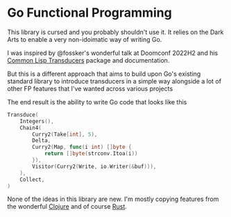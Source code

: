 # Go Functional Programming

This library is cursed and you probably shouldn't use it.
It relies on the Dark Arts to enable a very non-idoimatic way of writing Go.

I was inspired by @fossker's wonderful talk at Doomconf 2022H2 and his
[Common Lisp Transducers](https://codeberg.org/fosskers/cl-transducers)
package and documentation.

But this is a different approach that aims to build upon Go's existing standard
library to introduce transducers in a simple way alongside a lot of other
FP features that I've wanted across various projects

The end result is the ability to write Go code that looks like this
```go
Transduce(
	Integers(),
	Chain4(
		Curry2(Take[int], 5),
		Delta,
		Curry2(Map, func(i int) []byte {
			return []byte(strconv.Itoa(i))
		}),
		Visitor(Curry2(Write, io.Writer(&buf))),
	),
	Collect,
)
```

None of the ideas in this library are new.
I'm mostly copying features from the wonderful [Clojure](https://clojure.org)
and of course [Rust](https://rust-lang.org).

